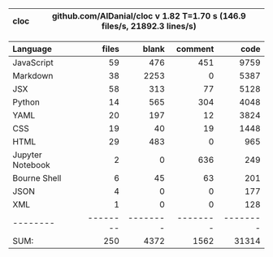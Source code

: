 cloc|github.com/AlDanial/cloc v 1.82  T=1.70 s (146.9 files/s, 21892.3 lines/s)
--- | ---

Language|files|blank|comment|code
:-------|-------:|-------:|-------:|-------:
JavaScript|59|476|451|9759
Markdown|38|2253|0|5387
JSX|58|313|77|5128
Python|14|565|304|4048
YAML|20|197|12|3824
CSS|19|40|19|1448
HTML|29|483|0|965
Jupyter Notebook|2|0|636|249
Bourne Shell|6|45|63|201
JSON|4|0|0|177
XML|1|0|0|128
--------|--------|--------|--------|--------
SUM:|250|4372|1562|31314
